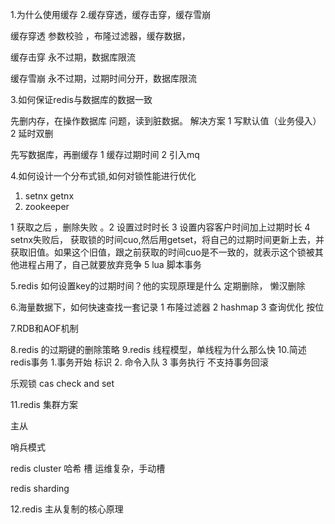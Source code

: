 1.为什么使用缓存
2.缓存穿透，缓存击穿，缓存雪崩

缓存穿透 参数校验 ，布隆过滤器，缓存数据，

缓存击穿 永不过期，数据库限流

缓存雪崩 永不过期，过期时间分开，数据库限流

3.如何保证redis与数据库的数据一致

先删内存，在操作数据库 问题，读到脏数据。 解决方案 1 写默认值（业务侵入） 2 延时双删 

先写数据库，再删缓存 1 缓存过期时间 2 引入mq

4.如何设计一个分布式锁,如何对锁性能进行优化
1. setnx getnx 
2. zookeeper

1 获取之后 ，删除失败 。2 设置过时时长 3 设置内容客户时间加上过期时长
4 setnx失败后， 获取锁的时间cuo,然后用getset，将自己的过期时间更新上去，并获取旧值。如果这个旧值，跟之前获取的时间cuo是不一致的，就表示这个锁被其他进程占用了，自己就要放弃竞争
5 lua 脚本事务

5.redis 如何设置key的过期时间？他的实现原理是什么
定期删除， 懒汉删除

6.海量数据下，如何快速查找一套记录
1 布隆过滤器 2 hashmap 3 查询优化 按位

7.RDB和AOF机制

8.redis 的过期键的删除策略
9.redis 线程模型，单线程为什么那么快
10.简述redis事务
1.事务开始 标识 2. 命令入队 3 事务执行 
不支持事务回滚

乐观锁  cas check and set

11.redis 集群方案

主从 

哨兵模式

redis cluster 哈希 槽  运维复杂，手动槽

redis sharding 

12.redis 主从复制的核心原理

